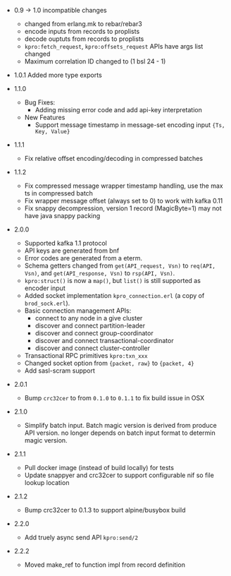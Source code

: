 * 0.9 -> 1.0 incompatible changes
  - changed from erlang.mk to rebar/rebar3
  - encode inputs from records to proplists
  - decode ouptuts from records to proplists
  - `kpro:fetch_request`, `kpro:offsets_request` APIs have args list changed
  - Maximum correlation ID changed to (1 bsl 24 - 1)

* 1.0.1 Added more type exports
* 1.1.0
  - Bug Fixes:
      * Adding missing error code and add api-key interpretation
  - New Features
      * Support message timestamp in message-set encoding input `{Ts, Key, Value}`
* 1.1.1
  - Fix relative offset encoding/decoding in compressed batches
* 1.1.2
  - Fix compressed message wrapper timestamp handling, use the max ts in compressed batch
  - Fix wrapper message offset (always set to 0) to work with kafka 0.11
  - Fix snappy decompression, version 1 record (MagicByte=1) may not have java snappy packing
* 2.0.0
  - Supported kafka 1.1 protocol
  - API keys are generated from bnf
  - Error codes are generated from a eterm.
  - Schema getters changed from `get(API_request, Vsn)` to `req(API, Vsn)`,
    and `get(API_response, Vsn)` to `rsp(API, Vsn)`.
  - `kpro:struct()` is now a `map()`, but `list()` is still supported as encoder input
  - Added socket implementation `kpro_connection.erl` (a copy of `brod_sock.erl`).
  - Basic connection management APIs:
      * connect to any node in a give cluster
      * discover and connect partition-leader
      * discover and connect group-coordinator
      * discover and connect transactional-coordinator
      * discover and connect cluster-controller
  - Transactional RPC primitives `kpro:txn_xxx`
  - Changed socket option from `{packet, raw}` to `{packet, 4}`
  - Add sasl-scram support
* 2.0.1
  - Bump `crc32cer` to from `0.1.0` to `0.1.1` to fix build issue in OSX
* 2.1.0
  - Simplify batch input. Batch magic version is derived from produce API version.
    no longer depends on batch input format to determin magic version.
* 2.1.1
  - Pull docker image (instead of build locally) for tests
  - Update snappyer and crc32cer to support configurable nif so file lookup location
* 2.1.2
  - Bump crc32cer to 0.1.3 to support alpine/busybox build
* 2.2.0
  - Add truely async send API `kpro:send/2`
* 2.2.2
  - Moved make_ref to function impl from record definition

